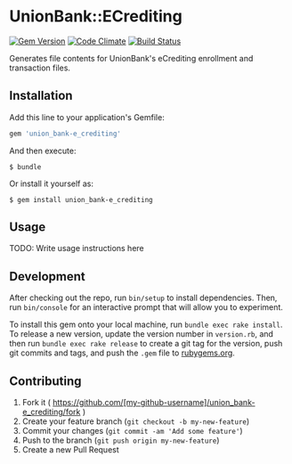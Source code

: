 # UnionBank::ECrediting

[![Gem Version](https://badge.fury.io/rb/union_bank-e_crediting.svg)](http://badge.fury.io/rb/union_bank-e_crediting)
[![Code Climate](https://codeclimate.com/github/payrollhero/union_bank-e_crediting/badges/gpa.svg)](https://codeclimate.com/github/payrollhero/union_bank-e_crediting)
[![Build Status](https://travis-ci.org/payrollhero/union_bank-e_crediting.svg)](https://travis-ci.org/payrollhero/union_bank-e_crediting)

Generates file contents for UnionBank's eCrediting enrollment and transaction files.

## Installation

Add this line to your application's Gemfile:

```ruby
gem 'union_bank-e_crediting'
```

And then execute:

    $ bundle

Or install it yourself as:

    $ gem install union_bank-e_crediting

## Usage

TODO: Write usage instructions here

## Development

After checking out the repo, run `bin/setup` to install dependencies. Then, run `bin/console` for an interactive prompt that will allow you to experiment.

To install this gem onto your local machine, run `bundle exec rake install`. To release a new version, update the version number in `version.rb`, and then run `bundle exec rake release` to create a git tag for the version, push git commits and tags, and push the `.gem` file to [rubygems.org](https://rubygems.org).

## Contributing

1. Fork it ( https://github.com/[my-github-username]/union_bank-e_crediting/fork )
2. Create your feature branch (`git checkout -b my-new-feature`)
3. Commit your changes (`git commit -am 'Add some feature'`)
4. Push to the branch (`git push origin my-new-feature`)
5. Create a new Pull Request
